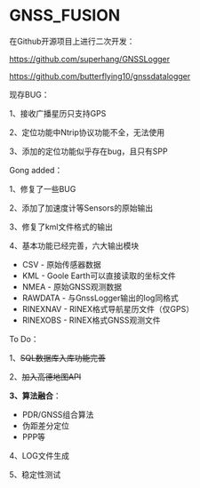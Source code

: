 # GNSS_FUSION
在Github开源项目上进行二次开发：

https://github.com/superhang/GNSSLogger

https://github.com/butterflying10/gnssdatalogger



现存BUG：

1、接收广播星历只支持GPS

2、定位功能中Ntrip协议功能不全，无法使用

3、添加的定位功能似乎存在bug，且只有SPP



Gong added：

1、修复了一些BUG

2、添加了加速度计等Sensors的原始输出

3、修复了kml文件格式的输出

4、基本功能已经完善，六大输出模块

- CSV - 原始传感器数据
- KML - Goole Earth可以直接读取的坐标文件
- NMEA - 原始GNSS观测数据
- RAWDATA - 与GnssLogger输出的log同格式
- RINEXNAV - RINEX格式导航星历文件（仅GPS）
- RINEXOBS - RINEX格式GNSS观测文件



To Do：

1、~~SQL数据库入库功能完善~~

2、~~加入高德地图API~~

**3、算法融合**：

- PDR/GNSS组合算法
- 伪距差分定位
- PPP等

4、LOG文件生成

5、稳定性测试




